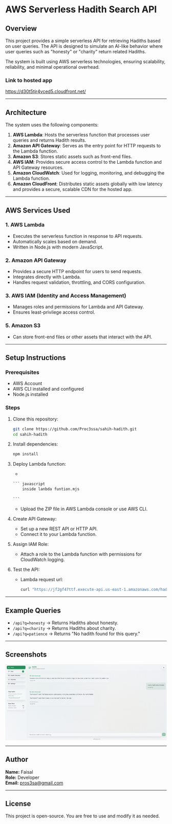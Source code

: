 # AWS Serverless Hadith Search API

## Overview

This project provides a simple serverless API for retrieving Hadiths
based on user queries. The API is designed to simulate an AI-like
behavior where user queries such as "honesty" or "charity" return
related Hadiths.

The system is built using AWS serverless technologies, ensuring
scalability, reliability, and minimal operational overhead.

### Link to hosted app
https://d30t5tjr4vced5.cloudfront.net/

------------------------------------------------------------------------

## Architecture

The system uses the following components:

1. **AWS Lambda**: Hosts the serverless function that processes user queries and returns Hadith results.
2. **Amazon API Gateway**: Serves as the entry point for HTTP requests to the Lambda function.
3. **Amazon S3**: Stores static assets such as front-end files.
4. **AWS IAM**: Provides secure access control to the Lambda function and API Gateway resources.
5. **Amazon CloudWatch**: Used for logging, monitoring, and debugging the Lambda function.
6. **Amazon CloudFront**: Distributes static assets globally with low latency and provides a secure, scalable CDN for the hosted app.

------------------------------------------------------------------------

## AWS Services Used

### 1. AWS Lambda

-   Executes the serverless function in response to API requests.
-   Automatically scales based on demand.
-   Written in Node.js with modern JavaScript.

### 2. Amazon API Gateway

-   Provides a secure HTTP endpoint for users to send requests.
-   Integrates directly with Lambda.
-   Handles request validation, throttling, and CORS configuration.

### 3. AWS IAM (Identity and Access Management)

-   Manages roles and permissions for Lambda and API Gateway.
-   Ensures least-privilege access control.




### 5. Amazon S3

-   Can store front-end files or other assets that interact with the
    API.

------------------------------------------------------------------------

## Setup Instructions

### Prerequisites

-   AWS Account
-   AWS CLI installed and configured
-   Node.js installed

### Steps

1.  Clone this repository:

    ``` bash
    git clone https://github.com/Proc3ssa/sahih-hadith.git
    cd sahih-hadith
    ```

2.  Install dependencies:

    ``` bash
    npm install
    ```

3.  Deploy Lambda function:

    -  

        ``` javascript
            inside lanbda funtion.mjs
        
        ```

    -   Upload the ZIP file in AWS Lambda console or use AWS CLI.

4.  Create API Gateway:

    -   Set up a new REST API or HTTP API.
    -   Connect it to your Lambda function.

5.  Assign IAM Role:

    -   Attach a role to the Lambda function with permissions for
        CloudWatch logging.

6.  Test the API:

    -   Lambda request url:

        ``` bash
        curl "https://jf2gf47ttf.execute-api.us-east-1.amazonaws.com/hadith?q=honesty"
        ```

------------------------------------------------------------------------

## Example Queries

-   `/api?q=honesty` → Returns Hadiths about honesty.
-   `/api?q=charity` → Returns Hadiths about charity.
-   `/api?q=patience` → Returns "No hadith found for this query."

------------------------------------------------------------------------

## Screenshots

![Screenshot of AWS Serverless Hadith Search API in action](./screenshots/1.png)

------------------------------------------------------------------------

## Author

**Name:** Faisal\
**Role:** Developer\
**Email:** <pros3sa@gmail.com>

------------------------------------------------------------------------

## License

This project is open-source. You are free to use and modify it as
needed.
